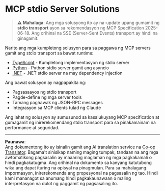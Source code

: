 <!--
CO_OP_TRANSLATOR_METADATA:
{
  "original_hash": "e378b47e0361b7a9b0dab7a0306878c8",
  "translation_date": "2025-08-26T20:02:58+00:00",
  "source_file": "03-GettingStarted/05-stdio-server/solution/README.md",
  "language_code": "tl"
}
-->
# MCP stdio Server Solutions

> **⚠️ Mahalaga**: Ang mga solusyong ito ay na-update upang gumamit ng **stdio transport** ayon sa rekomendasyon ng MCP Specification 2025-06-18. Ang orihinal na SSE (Server-Sent Events) transport ay hindi na ginagamit.

Narito ang mga kumpletong solusyon para sa paggawa ng MCP servers gamit ang stdio transport sa bawat runtime:

- [TypeScript](../../../../../03-GettingStarted/05-stdio-server/solution/typescript) - Kumpletong implementasyon ng stdio server
- [Python](../../../../../03-GettingStarted/05-stdio-server/solution/python) - Python stdio server gamit ang asyncio
- [.NET](../../../../../03-GettingStarted/05-stdio-server/solution/dotnet) - .NET stdio server na may dependency injection

Ang bawat solusyon ay nagpapakita ng:
- Pagsasaayos ng stdio transport
- Pagde-define ng mga server tools
- Tamang paghawak ng JSON-RPC messages
- Integrasyon sa MCP clients tulad ng Claude

Ang lahat ng solusyon ay sumusunod sa kasalukuyang MCP specification at gumagamit ng inirerekomendang stdio transport para sa pinakamainam na performance at seguridad.

---

**Paunawa**:  
Ang dokumentong ito ay isinalin gamit ang AI translation service na [Co-op Translator](https://github.com/Azure/co-op-translator). Bagama't sinisikap naming maging tumpak, tandaan na ang mga awtomatikong pagsasalin ay maaaring maglaman ng mga pagkakamali o hindi pagkakatugma. Ang orihinal na dokumento sa kanyang katutubong wika ang dapat ituring na opisyal na pinagmulan. Para sa mahalagang impormasyon, inirerekomenda ang propesyonal na pagsasalin ng tao. Hindi kami mananagot sa anumang hindi pagkakaunawaan o maling interpretasyon na dulot ng paggamit ng pagsasaling ito.